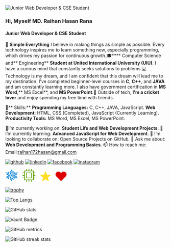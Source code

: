 ![Junior Web Developer &  CSE Student](https://media.licdn.com/dms/image/v2/D5616AQGkyvMIUANLvg/profile-displaybackgroundimage-shrink_350_1400/profile-displaybackgroundimage-shrink_350_1400/0/1739387528276?e=1744848000&v=beta&t=KPbia9lHOUxU1ByLMb8T6JLEaY4bW9r1lBtgKf1zs6A)
### Hi, Myself MD. Raihan Hasan Rana
#### Junior Web Developer &  CSE Student


🚀 **Simple Everything**
I believe in making things as simple as possible. Every technology inspires me to learn something new, especially programming, which drives my passion for continuous growth.🎓**** Computer Science and** Engineering** **Student at United International University (UIU)**. I have a curious mind that constantly seeks solutions to problems.💻 Technology is my dream, and I am confident that this dream will lead me to my destination.
I've completed beginner-level courses in **C**, **C++**, and **JAVA** and am constantly learning more. I also have government certification in **MS Word**,** MS Excel**, and **MS PowerPoint**.🏏 Outside of tech, **I'm a cricket lover** and enjoy spending my free time with friends.

🌟** Skills:**
**Programming Languages:** C, C++, JAVA, JavaScript.
**Web Development:** HTML, CSS (Completed), JavaScript (Currently Learning).
**Productivity Tools:** MS Word, MS Excel, MS PowerPoint.

🤺I’m currently working on:
**Student Life and Web Development Projects**.
🧘 I’m currently learning:
**Advanced JavaScript for Web Development**.
👀 I’m looking to collaborate on:
Open Source Projects on GitHub.
💬 Ask me about:
**Web Development and Programming Basics**.
📫 How to reach me:
Email:raihan172hasan@gmail.com



[<img src='https://cdn.jsdelivr.net/npm/simple-icons@3.0.1/icons/github.svg' alt='github' height='40'>](https://github.com/Raihan-143)  [<img src='https://cdn.jsdelivr.net/npm/simple-icons@3.0.1/icons/linkedin.svg' alt='linkedin' height='40'>](https://www.linkedin.com/in/www.linkedin.com/in/raihan-hasan-61962328a/)  [<img src='https://cdn.jsdelivr.net/npm/simple-icons@3.0.1/icons/facebook.svg' alt='facebook' height='40'>](https://www.facebook.com/https://www.facebook.com/share/1DsyU8WuRM/)  [<img src='https://cdn.jsdelivr.net/npm/simple-icons@3.0.1/icons/instagram.svg' alt='instagram' height='40'>](https://www.instagram.com/https://www.instagram.com/raihan__reza?igsh=MWZndGM0eDllYXEwMA==/)  

<a href='https://archiveprogram.github.com/'><img src='https://raw.githubusercontent.com/acervenky/animated-github-badges/master/assets/acbadge.gif' width='40' height='40'></a> <a href='https://docs.github.com/en/developers'><img src='https://raw.githubusercontent.com/acervenky/animated-github-badges/master/assets/devbadge.gif' width='40' height='40'></a> <a href='https://stars.github.com/'><img src='https://raw.githubusercontent.com/acervenky/animated-github-badges/master/assets/starbadge.gif' width='35' height='35'></a> <a href='https://docs.github.com/en/github/supporting-the-open-source-community-with-github-sponsors'><img src='https://raw.githubusercontent.com/acervenky/animated-github-badges/master/assets/sponsorbadge.gif' width='35' height='35'></a> 

[![trophy](https://github-profile-trophy.vercel.app/?username=Raihan-143)](https://github.com/ryo-ma/github-profile-trophy)

[![Top Langs](https://github-readme-stats.vercel.app/api/top-langs/?username=Raihan-143)](https://github.com/anuraghazra/github-readme-stats)

![GitHub stats](https://github-readme-stats.vercel.app/api?username=Raihan-143&show_icons=true&count_private=true)  

![Vaunt Badge](https://api.vaunt.dev/v1/github/entities/Raihan-143/contributions?format=svg&private=true)  

![GitHub metrics](https://metrics.lecoq.io/Raihan-143)  

![GitHub streak stats](https://streak-stats.demolab.com/?user=Raihan-143)  

